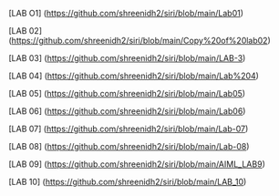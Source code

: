 [LAB O1] (https://github.com/shreenidh2/siri/blob/main/Lab01)

[LAB 02] (https://github.com/shreenidh2/siri/blob/main/Copy%20of%20lab02)

[LAB 03] (https://github.com/shreenidh2/siri/blob/main/LAB-3)

[LAB 04] (https://github.com/shreenidh2/siri/blob/main/Lab%204)

[LAB 05] (https://github.com/shreenidh2/siri/blob/main/Lab05)

[LAB 06] (https://github.com/shreenidh2/siri/blob/main/Lab06)

[LAB 07] (https://github.com/shreenidh2/siri/blob/main/Lab-07)

[LAB 08] (https://github.com/shreenidh2/siri/blob/main/Lab-08)

[LAB 09] (https://github.com/shreenidh2/siri/blob/main/AIML_LAB9)

[LAB 10] (https://github.com/shreenidh2/siri/blob/main/LAB_10)

